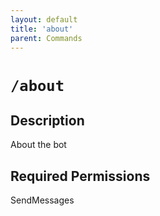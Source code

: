 ```yaml
---
layout: default
title: 'about'
parent: Commands
---
```


# `/about`

## Description

About the bot

## Required Permissions

SendMessages

